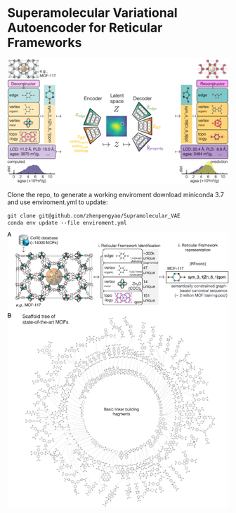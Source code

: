 # Superamolecular Variational Autoencoder for Reticular Frameworks

![GitHub Logo](/images/logo.png)


Clone the repo, to generate a working enviroment download miniconda 3.7 and use enviroment.yml to update:
```
git clone git@github.com/zhenpengyao/Supramolecular_VAE
conda env update --file enviroment.yml
```
![Image description](/images/RF_identification.png)
